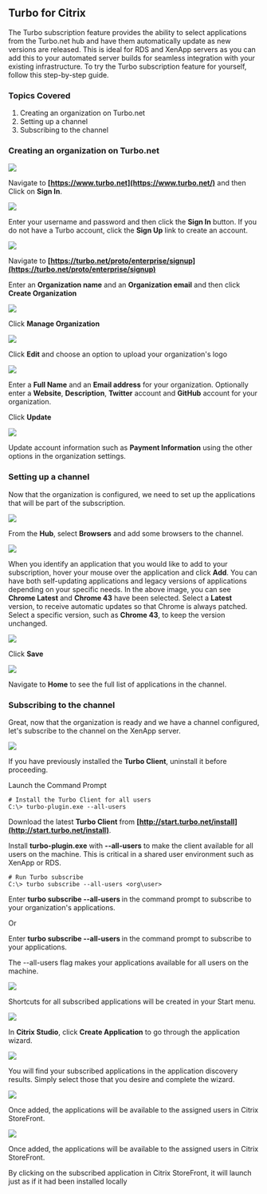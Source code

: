## Turbo for Citrix

The Turbo subscription feature provides the ability to select applications from the Turbo.net hub and have them automatically update as new versions are released. This is ideal for RDS and XenApp servers as you can add this to your automated server builds for seamless integration with your existing infrastructure. To try the Turbo subscription feature for yourself, follow this step-by-step guide.

### Topics Covered

1. Creating an organization on Turbo.net
2. Setting up a channel
3. Subscribing to the channel

### Creating an organization on Turbo.net

![](/components/docs/getting_started/turbo_for_citrix/Step1.png)

Navigate to **[https://www.turbo.net](https://www.turbo.net/)** and then Click on **Sign In**.

![](/components/docs/getting_started/turbo_for_citrix/Step2.png)

Enter your username and password and then click the **Sign In** button.  If you do not have a Turbo account, click the **Sign Up** link to create an account.

![](/components/docs/getting_started/turbo_for_citrix/Corg1.png)

Navigate to **[https://turbo.net/proto/enterprise/signup](https://turbo.net/proto/enterprise/signup)** 

Enter an **Organization name** and an **Organization email** and then click **Create Organization**

![](/components/docs/getting_started/turbo_for_citrix/Corg2.png)

Click **Manage Organization**

![](/components/docs/getting_started/turbo_for_citrix/Corg3.png)

Click **Edit** and choose an option to upload your organization's logo

![](/components/docs/getting_started/turbo_for_citrix/Corg4.png)

Enter a **Full Name** and an **Email address** for your organization. Optionally enter a **Website**, **Description**, **Twitter** account and **GitHub** account for your organization. 

Click **Update**

![](/components/docs/getting_started/turbo_for_citrix/Corg7.png)

Update account information such as **Payment Information** using the other options in the organization settings.

### Setting up a channel

Now that the organization is configured, we need to set up the applications that will be part of the subscription.

![](/components/docs/getting_started/turbo_for_citrix/Corg6.png)

From the **Hub**, select **Browsers** and add some browsers to the channel.

![](/components/docs/getting_started/turbo_for_citrix/Corg8.png)

When you identify an application that you would like to add to your subscription, hover your mouse over the application and click **Add**. You can have both self-updating applications and legacy versions of applications depending on your specific needs. In the above image, you can see **Chrome Latest** and **Chrome 43** have been selected. Select a **Latest** version, to receive automatic updates so that Chrome is always patched.  Select a specific version, such as **Chrome 43**, to keep the version unchanged. 

![](/components/docs/getting_started/turbo_for_citrix/Corg9.png)

Click **Save**

![](/components/docs/getting_started/turbo_for_citrix/Corg10.png)

Navigate to **Home** to see the full list of applications in the channel.
  
### Subscribing to the channel

Great, now that the organization is ready and we have a channel configured, let's subscribe to the channel on the XenApp server.

![](/components/docs/getting_started/turbo_for_citrix/Step5.png)

If you have previously installed the **Turbo Client**, uninstall it before proceeding.

Launch the Command Prompt

```	
# Install the Turbo Client for all users
C:\> turbo-plugin.exe --all-users

```

Download the latest **Turbo Client** from **[http://start.turbo.net/install](http://start.turbo.net/install)**. 

Install **turbo-plugin.exe** with **--all-users** to make the client available for all users on the machine.  This is critical in a shared user environment such as XenApp or RDS. 

```	
# Run Turbo subscribe
C:\> turbo subscribe --all-users <org\user>

```

Enter **turbo subscribe --all-users <org>** in the command prompt to subscribe to your organization's applications.  

Or

Enter **turbo subscribe --all-users <user>** in the command prompt to subscribe to your applications.

The --all-users flag makes your applications available for all users on the machine.

![](/components/docs/getting_started/turbo_for_citrix/Step8.png)

Shortcuts for all subscribed applications will be created in your Start menu. 

![](/components/docs/getting_started/turbo_for_citrix/Step9.png)

In **Citrix Studio**, click **Create Application** to go through the application wizard.

![](/components/docs/getting_started/turbo_for_citrix/Step10.png)

You will find your subscribed applications in the application discovery results.  Simply select those that you desire and complete the wizard. 

![](/components/docs/getting_started/turbo_for_citrix/Step11.png)

Once added, the applications will be available to the assigned users in Citrix StoreFront. 

![](/components/docs/getting_started/turbo_for_citrix/Step12.png)

Once added, the applications will be available to the assigned users in Citrix StoreFront. 

By clicking on the subscribed application in Citrix StoreFront, it will launch just as if it had been installed locally
